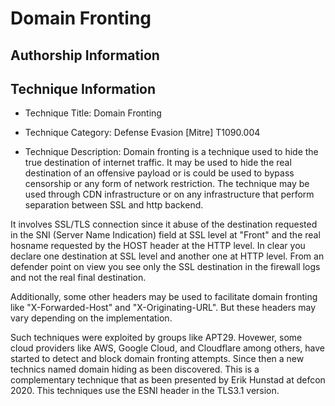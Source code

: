 # Domain Fronting

## Authorship Information

## Technique Information
* Technique Title: Domain Fronting
* Technique Category: Defense Evasion [Mitre] T1090.004

* Technique Description: Domain fronting is a technique used to hide the true destination of internet traffic. It may be used to hide the real destination of an offensive payload or is could be used to bypass censorship or any form of network restriction. The technique may be used through CDN infrastructure or on any infrastructure that perform separation between SSL and http backend.

It involves SSL/TLS connection since it abuse of the destination requested in the SNI (Server Name Indication) field at SSL level at "Front"  and the real hosname requested by the HOST header at the HTTP level. In clear you declare one destination at SSL level and another one at HTTP level. From an defender point on view you see only the SSL destination in the firewall logs and not the real final destination.

Additionally, some other headers may be used to facilitate domain fronting like "X-Forwarded-Host" and "X-Originating-URL". But these headers may vary depending on the implementation.

Such techniques were exploited by groups like APT29. Hovewer, some cloud providers like AWS, Google Cloud, and Cloudflare among others, have started to detect and block domain fronting attempts. Since then a new technics named domain hiding as been discovered. This is a complementary technique that as been presented by Erik Hunstad at defcon 2020. This techniques use the ESNI header in the TLS3.1 version.


